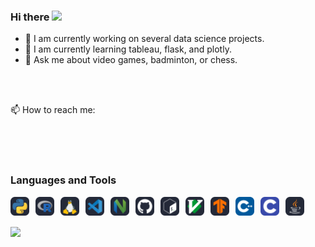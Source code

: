 ### Hi there  <img src="https://github.com/sciencepal/sciencepal/blob/master/assets/Hi.gif" width="29px">
* 🔭 I am currently working on several data science projects.
* 🌱 I am currently learning tableau, flask, and plotly.
* 💬 Ask me about video games, badminton, or chess.


<br />    
<br />  

📫 How to reach me: 
<a href="mailto:anishtiwari425@gmail.com" target="_blank" rel="noopener noreferrer"><img align="left" alt="" width="30px" style="padding-right:10px;" src="https://upload.wikimedia.org/wikipedia/commons/7/7e/Gmail_icon_%282020%29.svg"></a>

<a href="https://www.linkedin.com/in/anish-tiwari--/" target="_blank"  rel="noopener noreferrer"><img align="left" alt="" width="30px" style="padding-right:10px;" src="https://upload.wikimedia.org/wikipedia/commons/8/81/LinkedIn_icon.svg"></a>

<a href="https://steamcommunity.com/profiles/76561198108434114/" target="_blank"  rel="noopener noreferrer"><img align="left" alt="" width="30px" style="padding-right:10px;" src="https://upload.wikimedia.org/wikipedia/commons/8/83/Steam_icon_logo.svg"></a>
<br />    
<br />  


### Languages and Tools
<img align="left" alt="Python" width="30px" style="padding-right:10px;" src="https://github.com/tandpfun/skill-icons/blob/main/icons/Python-Dark.svg" />
<img align="left" alt="R" width="30px" style="padding-right:10px;" src="https://github.com/tandpfun/skill-icons/blob/main/icons/R-Dark.svg" />
<img align="left" alt="Linux" width="30px" style="padding-right:10px;" src="https://github.com/tandpfun/skill-icons/blob/main/icons/Linux-Dark.svg" />
<img align="left" alt="VScode" width="30px" style="padding-right:10px;" src="https://github.com/tandpfun/skill-icons/blob/main/icons/VSCode-Dark.svg" />
<img align="left" alt="Nvim" width="30px" style="padding-right:10px;" src="https://github.com/tandpfun/skill-icons/blob/main/icons/NeoVim-Dark.svg"/>
<img align="left" alt="GitHub" width="30px" style="padding-right:10px;" src="https://github.com/tandpfun/skill-icons/blob/main/icons/Github-Dark.svg" />
<img align="left" alt="Bash" width="30px" style="padding-right:10px;" src="https://github.com/tandpfun/skill-icons/blob/main/icons/Bash-Dark.svg" />
<img align="left" alt="Vim" width="30px" style="padding-right:10px;" src="https://github.com/tandpfun/skill-icons/blob/main/icons/VIM-Dark.svg" />
<img align="left" alt="TensorFlow" width="30px" style="padding-right:10px;" src="https://github.com/tandpfun/skill-icons/blob/main/icons/TensorFlow-Dark.svg" />
<!--- <img align="left" alt="Git" width="30px" style="padding-right:10px;" src="https://git-scm.com/images/logos/downloads/Git-Icon-Black.svg" /> --->
<!--- <img align="left" alt="Flask" width="30px" style="padding-right:10px;" src="https://github.com/tandpfun/skill-icons/blob/main/icons/Flask-Dark.svg" /> --->
<img align="left" alt="C++" width="30px" style="padding-right:10px;" src="https://github.com/tandpfun/skill-icons/blob/main/icons/CPP.svg" />
<img align="left" alt="C" width="30px" style="padding-right:10px;" src="https://github.com/tandpfun/skill-icons/blob/main/icons/C.svg" />
<img align="left" alt="Java" width="30px" style="padding-right:10px;" src="https://github.com/tandpfun/skill-icons/blob/main/icons/Java-Dark.svg" />
<br />    
<br />  



![](https://komarev.com/ghpvc/?username=Anish1337&color=brightgreen) <br />  



